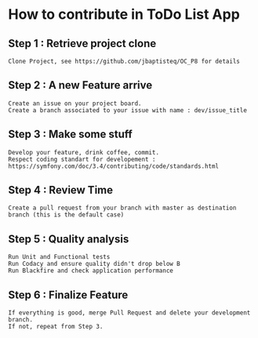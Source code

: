 # How to contribute in ToDo List App

## Step 1 : Retrieve project clone
```
Clone Project, see https://github.com/jbaptisteq/OC_P8 for details
```

## Step 2 : A new Feature arrive
```
Create an issue on your project board.
Create a branch associated to your issue with name : dev/issue_title
```

## Step 3 : Make some stuff
```
Develop your feature, drink coffee, commit.
Respect coding standart for developement : https://symfony.com/doc/3.4/contributing/code/standards.html
```

## Step 4 : Review Time
```
Create a pull request from your branch with master as destination branch (this is the default case)
```

## Step 5 : Quality analysis
```
Run Unit and Functional tests
Run Codacy and ensure quality didn't drop below B
Run Blackfire and check application performance
```

## Step 6 : Finalize Feature
```
If everything is good, merge Pull Request and delete your development branch.
If not, repeat from Step 3.
```
